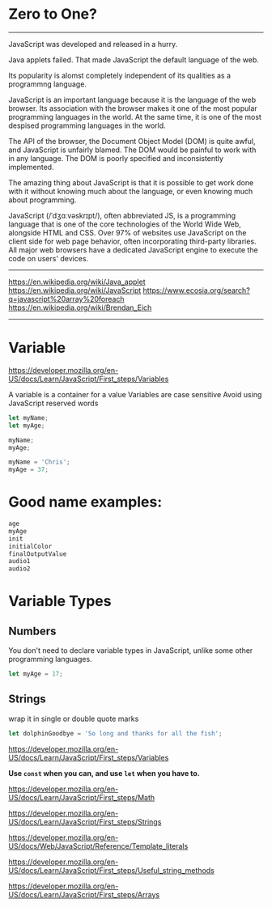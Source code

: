 # Zero to One?

---

JavaScript was developed and released in a hurry.

Java applets failed. That made JavaScript the default language of the web.

Its popularity is alomst completely independent of its 
qualities as a programmng language.

JavaScript is an important language because it is the language of the web browser. 
Its association with the browser makes it one of the most popular programming 
languages in the world. At the same time, it is one of the most despised programming 
languages in the world.

The API of the browser, the Document Object Model (DOM) is quite awful, and JavaScript 
is unfairly blamed. The DOM would be painful to work with in any language. The DOM is 
poorly specified and inconsistently implemented.

The amazing thing about JavaScript is that it is possible to get work done with it 
without knowing much about the language, or even knowing much about programming.

JavaScript (/ˈdʒɑːvəskrɪpt/), often abbreviated JS, is a programming language that is 
one of the core technologies of the World Wide Web, alongside HTML and CSS. Over 97% 
of websites use JavaScript on the client side for web page behavior, often incorporating 
third-party libraries. All major web browsers have a dedicated JavaScript engine to 
execute the code on users' devices.

---

https://en.wikipedia.org/wiki/Java_applet
https://en.wikipedia.org/wiki/JavaScript
https://www.ecosia.org/search?q=javascript%20array%20foreach
https://en.wikipedia.org/wiki/Brendan_Eich

---

# Variable
https://developer.mozilla.org/en-US/docs/Learn/JavaScript/First_steps/Variables

A variable is a container for a value
Variables are case sensitive
Avoid using JavaScript reserved words

```js
let myName;
let myAge;

myName;
myAge;

myName = 'Chris';
myAge = 37;
```

# Good name examples:

```js
age
myAge
init
initialColor
finalOutputValue
audio1
audio2
```

# Variable Types

## Numbers

You don't need to declare variable types in JavaScript, unlike some other programming languages.

```js
let myAge = 17;
```

## Strings

wrap it in single or double quote marks

```js
let dolphinGoodbye = 'So long and thanks for all the fish';
```

https://developer.mozilla.org/en-US/docs/Learn/JavaScript/First_steps/Variables


**Use `const` when you can, and use `let` when you have to.**


https://developer.mozilla.org/en-US/docs/Learn/JavaScript/First_steps/Math

https://developer.mozilla.org/en-US/docs/Learn/JavaScript/First_steps/Strings

https://developer.mozilla.org/en-US/docs/Web/JavaScript/Reference/Template_literals

https://developer.mozilla.org/en-US/docs/Learn/JavaScript/First_steps/Useful_string_methods

https://developer.mozilla.org/en-US/docs/Learn/JavaScript/First_steps/Arrays